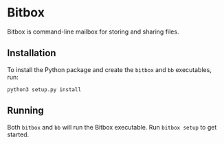 # Bitbox

Bitbox is command-line mailbox for storing and sharing files.

## Installation

To install the Python package and create the `bitbox` and `bb` executables, run:

```
python3 setup.py install
```

## Running

Both `bitbox` and `bb` will run the Bitbox executable. Run `bitbox setup` to get started.
